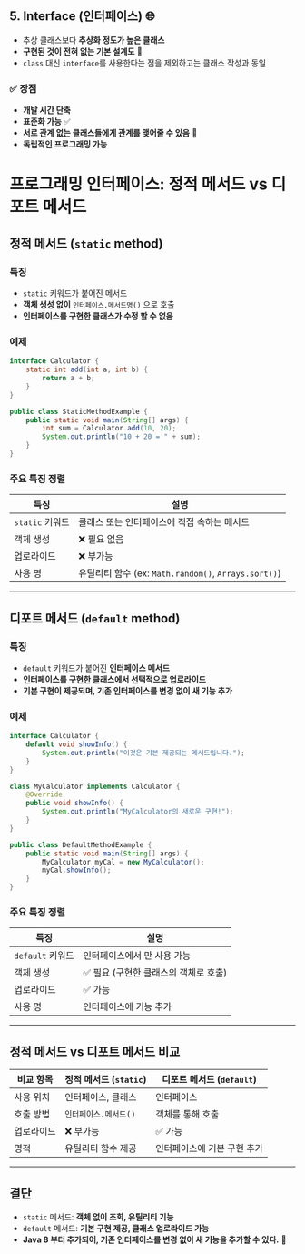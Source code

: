 ## 5. Interface (인터페이스) 🌐

- 추상 클래스보다 **추상화 정도가 높은 클래스**  
- **구현된 것이 전혀 없는 기본 설계도** 📝  
- `class` 대신 `interface`를 사용한다는 점을 제외하고는 클래스 작성과 동일  

### ✅ 장점
- **개발 시간 단축**  
- **표준화 가능** ✅  
- **서로 관계 없는 클래스들에게 관계를 맺어줄 수 있음** 🔗  
- **독립적인 프로그래밍 가능**


# 프로그래밍 인터페이스: 정적 메서드 vs 디포트 메서드

## 정적 메서드 (`static` method)
### 특징
- `static` 키워드가 붙어진 메서드
- **객체 생성 없이** `인터페이스.메서드명()` 으로 호출
- **인터페이스를 구현한 클래스가 수정 할 수 없음**

### 예제
```java
interface Calculator {
    static int add(int a, int b) {
        return a + b;
    }
}

public class StaticMethodExample {
    public static void main(String[] args) {
        int sum = Calculator.add(10, 20);
        System.out.println("10 + 20 = " + sum);
    }
}
```

### 주요 특징 정렬
| 특징 | 설명 |
|------|------|
| `static` 키워드 | 클래스 또는 인터페이스에 직접 속하는 메서드 |
| 객체 생성 | ❌ 필요 없음 |
| 업로라이드 | ❌ 부가능 |
| 사용 명 | 유틸리티 함수 (ex: `Math.random()`, `Arrays.sort()`) |

---

## 디포트 메서드 (`default` method)
### 특징
- `default` 키워드가 붙어진 **인터페이스 메서드**
- **인터페이스를 구현한 클래스에서 선택적으로 업로라이드**
- **기본 구현이 제공되며, 기존 인터페이스를 변경 없이 새 기능 추가**

### 예제
```java
interface Calculator {
    default void showInfo() {
        System.out.println("이것은 기본 제공되는 메서드입니다.");
    }
}

class MyCalculator implements Calculator {
    @Override
    public void showInfo() {
        System.out.println("MyCalculator의 새로운 구현!");
    }
}

public class DefaultMethodExample {
    public static void main(String[] args) {
        MyCalculator myCal = new MyCalculator();
        myCal.showInfo();
    }
}
```

### 주요 특징 정렬
| 특징 | 설명 |
|------|------|
| `default` 키워드 | 인터페이스에서 만 사용 가능 |
| 객체 생성 | ✅ 필요 (구현한 클래스의 객체로 호출) |
| 업로라이드 | ✅ 가능 |
| 사용 명 | 인터페이스에 기능 추가 |

---

## 정적 메서드 vs 디포트 메서드 비교
| 비교 항목 | **정적 메서드 (`static`)** | **디포트 메서드 (`default`)** |
|-----------|-------------------|-----------------|
| 사용 위치 | 인터페이스, 클래스 | 인터페이스 |
| 호출 방법 | `인터페이스.메서드()` | 객체를 통해 호출 |
| 업로라이드 | ❌ 부가능 | ✅ 가능 |
| 명적 | 유틸리티 함수 제공 | 인터페이스에 기본 구현 추가 |

---

## 결단
- `static` 메서드: **객체 없이 조회, 유틸리티 기능**
- `default` 메서드: **기본 구현 제공, 클래스 업로라이드 가능**
- **Java 8 부터 추가되어, 기존 인터페이스를 변경 없이 새 기능을 추가할 수 있다.** 🚀

